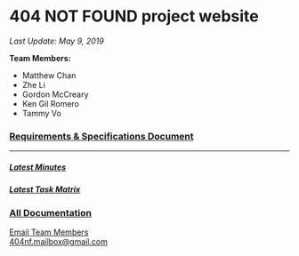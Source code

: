 # 404 NOT FOUND project website
*Last Update: May 9, 2019*

**Team Members:**
- Matthew Chan
- Zhe Li
- Gordon McCreary
- Ken Gil Romero
- Tammy Vo  
  
### [Requirements & Specifications Document](website/documents/Requirements_Specification.pdf)  
  
______________________________________  
  
##### [Latest Minutes](website/documents/Minutes_Week_03.pdf)  
##### [Latest Task Matrix](website/documents/TaskMatrix_Week_03.pdf)  
### [All Documentation](website/Documentation.md)  
  
  
  
  
[Email Team Members](mailto:404nf.mailbox@gmail.com)  
404nf.mailbox@gmail.com
